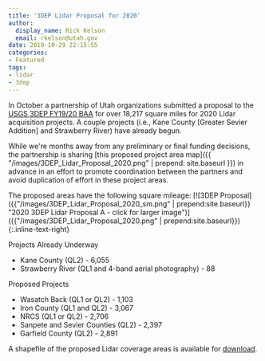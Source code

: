 ```yaml
---
title: '3DEP Lidar Proposal for 2020'
author:
  display_name: Rick Kelson
  email: rkelson@utah.gov
date: 2019-10-29 22:15:55
categories:
- Featured
tags:
- lidar
- 3dep
---
```


In October a partnership of Utah organizations submitted a proposal to the [USGS 3DEP FY19/20 BAA](https://www.usgs.gov/core-science-systems/ngp/3dep/fy1920-usgs-broad-agency-announcement-baa-3d-elevation-program-3dep) for over 18,217 square miles for 2020 Lidar acquisition projects. A couple projects (i.e., Kane County [Greater Sevier Addition] and Strawberry River) have already begun.

While we're months away from any preliminary or final funding decisions, the partnership is sharing [this proposed project area map]({{ "/images/3DEP_Lidar_Proposal_2020.png" | prepend: site.baseurl }})
 in advance in an effort to promote coordination between the partners and avoid duplication of effort in these project areas.

The proposed areas have the following square mileage:
[![3DEP Proposal]({{"/images/3DEP_Lidar_Proposal_2020_sm.png" | prepend:site.baseurl}} "2020 3DEP Lidar Proposal A - click for larger image")]({{"/images/3DEP_Lidar_Proposal_2020.png" | prepend:site.baseurl}}){:.inline-text-right}

Projects Already Underway

- Kane County (QL2) - 6,055
- Strawberry River (QL1 and 4-band aerial photography) - 88

Proposed Projects

- Wasatch Back (QL1 or QL2) - 1,103
- Iron County (QL1 and QL2) - 3,067
- NRCS (QL1 or QL2) - 2,706
- Sanpete and Sevier Counties (QL2) - 2,397
- Garfield County (QL2) - 2,891

A shapefile of the proposed Lidar coverage areas is available for [download](ftp://ftp.agrc.utah.gov/LiDAR/3DEP_Lidar_Proposal_2020.zip).
